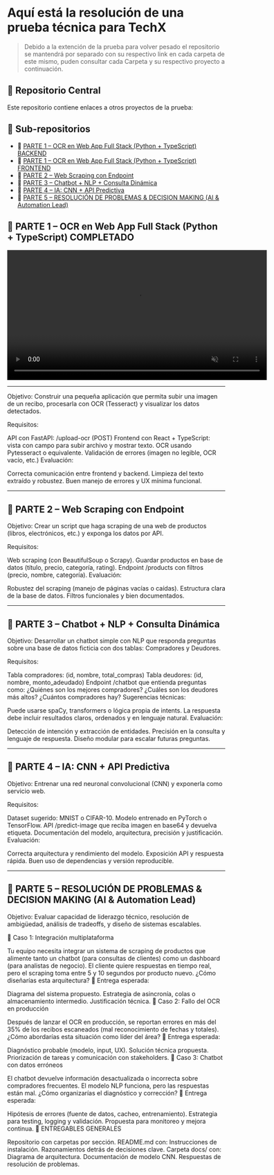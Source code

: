 # Aquí está la resolución de una prueba técnica para TechX
> Debido a la extención de la prueba para volver pesado el repositorio se mantendrá por separado con su respectivo link en cada carpeta de este mismo, puden consultar cada Carpeta y su respectivo proyecto a continuación.

## 🧭 Repositorio Central

Este repositorio contiene enlaces a otros proyectos de la prueba:

## 🔗 Sub-repositorios

- 📁 [PARTE 1 – OCR en Web App Full Stack (Python + TypeScript) BACKEND](https://github.com/HectorManu/PARTE-1-BACK)
- 📁 [PARTE 1 – OCR en Web App Full Stack (Python + TypeScript) FRONTEND](https://github.com/HectorManu/PARTE-1)
- 📁 [PARTE 2 – Web Scraping con Endpoint]()
- 📁 [PARTE 3 – Chatbot + NLP + Consulta Dinámica]()
- 📁 [PARTE 4 – IA: CNN + API Predictiva]()
- 📁 [PARTE 5 – RESOLUCIÓN DE PROBLEMAS & DECISION MAKING (AI & Automation Lead)]()


## 🧩 PARTE 1 – OCR en Web App Full Stack (Python + TypeScript) COMPLETADO

<video src="assets/demo.gif" width="600" autoplay loop muted></video>


---
Objetivo:
Construir una pequeña aplicación que permita subir una imagen de un recibo, procesarla con OCR (Tesseract) y visualizar los datos detectados.

Requisitos:

API con FastAPI: /upload-ocr (POST)
Frontend con React + TypeScript: vista con campo para subir archivo y mostrar texto.
OCR usando Pytesseract o equivalente.
Validación de errores (imagen no legible, OCR vacío, etc.)
Evaluación:

Correcta comunicación entre frontend y backend.
Limpieza del texto extraído y robustez.
Buen manejo de errores y UX mínima funcional.

---


## 🧩 PARTE 2 – Web Scraping con Endpoint
Objetivo:
Crear un script que haga scraping de una web de productos (libros, electrónicos, etc.) y exponga los datos por API.

Requisitos:

Web scraping (con BeautifulSoup o Scrapy).
Guardar productos en base de datos (título, precio, categoría, rating).
Endpoint /products con filtros (precio, nombre, categoría).
Evaluación:

Robustez del scraping (manejo de páginas vacías o caídas).
Estructura clara de la base de datos.
Filtros funcionales y bien documentados.

---


## 🧩 PARTE 3 – Chatbot + NLP + Consulta Dinámica
Objetivo:
Desarrollar un chatbot simple con NLP que responda preguntas sobre una base de datos ficticia con dos tablas: Compradores y Deudores.

Requisitos:

Tabla compradores: (id, nombre, total_compras)
Tabla deudores: (id, nombre, monto_adeudado)
Endpoint /chatbot que entienda preguntas como:
¿Quiénes son los mejores compradores?
¿Cuáles son los deudores más altos?
¿Cuántos compradores hay?
Sugerencias técnicas:

Puede usarse spaCy, transformers o lógica propia de intents.
La respuesta debe incluir resultados claros, ordenados y en lenguaje natural.
Evaluación:

Detección de intención y extracción de entidades.
Precisión en la consulta y lenguaje de respuesta.
Diseño modular para escalar futuras preguntas.

---

## 🧩 PARTE 4 – IA: CNN + API Predictiva

Objetivo:
Entrenar una red neuronal convolucional (CNN) y exponerla como servicio web.

Requisitos:

Dataset sugerido: MNIST o CIFAR-10.
Modelo entrenado en PyTorch o TensorFlow.
API /predict-image que reciba imagen en base64 y devuelva etiqueta.
Documentación del modelo, arquitectura, precisión y justificación.
Evaluación:

Correcta arquitectura y rendimiento del modelo.
Exposición API y respuesta rápida.
Buen uso de dependencias y versión reproducible.

---

## 🧠 PARTE 5 – RESOLUCIÓN DE PROBLEMAS & DECISION MAKING (AI & Automation Lead)
Objetivo:
Evaluar capacidad de liderazgo técnico, resolución de ambigüedad, análisis de tradeoffs, y diseño de sistemas escalables.

🧠 Caso 1: Integración multiplataforma

Tu equipo necesita integrar un sistema de scraping de productos que alimente tanto un chatbot (para consultas de clientes) como un dashboard (para analistas de negocio). El cliente quiere respuestas en tiempo real, pero el scraping toma entre 5 y 10 segundos por producto nuevo. ¿Cómo diseñarías esta arquitectura?
🔹 Entrega esperada:

Diagrama del sistema propuesto.
Estrategia de asincronía, colas o almacenamiento intermedio.
Justificación técnica.
🧠 Caso 2: Fallo del OCR en producción

Después de lanzar el OCR en producción, se reportan errores en más del 35% de los recibos escaneados (mal reconocimiento de fechas y totales). ¿Cómo abordarías esta situación como líder del área?
🔹 Entrega esperada:

Diagnóstico probable (modelo, input, UX).
Solución técnica propuesta.
Priorización de tareas y comunicación con stakeholders.
🧠 Caso 3: Chatbot con datos erróneos

El chatbot devuelve información desactualizada o incorrecta sobre compradores frecuentes. El modelo NLP funciona, pero las respuestas están mal. ¿Cómo organizarías el diagnóstico y corrección?
🔹 Entrega esperada:

Hipótesis de errores (fuente de datos, cacheo, entrenamiento).
Estrategia para testing, logging y validación.
Propuesta para monitoreo y mejora continua.
📁 ENTREGABLES GENERALES

Repositorio con carpetas por sección.
README.md con:
Instrucciones de instalación.
Razonamientos detrás de decisiones clave.
Carpeta docs/ con:
Diagrama de arquitectura.
Documentación de modelo CNN.
Respuestas de resolución de problemas.
